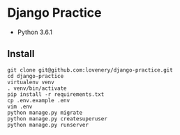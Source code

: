 # Django Practice

- Python 3.6.1

## Install

```
git clone git@github.com:lovenery/django-practice.git
cd django-practice
virtualenv venv
. venv/bin/activate
pip install -r requirements.txt
cp .env.example .env
vim .env
python manage.py migrate
python manage.py createsuperuser
python manage.py runserver
```